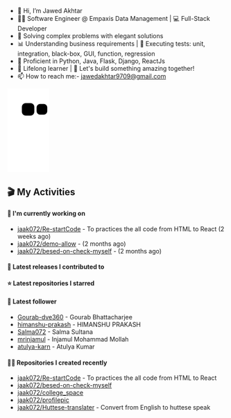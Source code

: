 - 👋 Hi, I’m Jawed Akhtar
- 👨‍💻 Software Engineer @ Empaxis Data Management | 💻 Full-Stack Developer
- 🔧 Solving complex problems with elegant solutions
- 📊 Understanding business requirements | 🧪 Executing tests: unit, integration, black-box, GUI, function, regression
- 💼 Proficient in Python, Java, Flask, Django, ReactJs
- 🌱 Lifelong learner | 🚀 Let's build something amazing together!
- 📫 How to reach me:- jawedakhtar9709@gmail.com

![snake svg](https://github.com/jaak072/jaak072/blob/dist/github-contribution-grid-snake.svg)


## 🎬 My Activities

#### 👷 I'm currently working on

- [jaak072/Re-startCode](https://github.com/jaak072/Re-startCode) - To practices the all code from HTML to React (2 weeks ago)
- [jaak072/demo-allow](https://github.com/jaak072/demo-allow) -  (2 months ago)
- [jaak072/besed-on-check-myself](https://github.com/jaak072/besed-on-check-myself) -  (2 months ago)

#### 🚀 Latest releases I contributed to


#### ⭐ Latest repositories I starred


#### 👥 Latest follower

- [Gourab-dve360](https://github.com/Gourab-dve360) - Gourab Bhattacharjee
- [himanshu-prakash](https://github.com/himanshu-prakash) - HIMANSHU PRAKASH
- [Salma072](https://github.com/Salma072) - Salma Sultana
- [mrinjamul](https://github.com/mrinjamul) - Injamul Mohammad Mollah
- [atulya-karn](https://github.com/atulya-karn) - Atulya Kumar

#### 👨‍💻 Repositories I created recently

- [jaak072/Re-startCode](https://github.com/jaak072/Re-startCode) - To practices the all code from HTML to React
- [jaak072/besed-on-check-myself](https://github.com/jaak072/besed-on-check-myself)
- [jaak072/college_space](https://github.com/jaak072/college_space)
- [jaak072/profilepic](https://github.com/jaak072/profilepic)
- [jaak072/Huttese-translater](https://github.com/jaak072/Huttese-translater) - Convert from English to huttese speak




